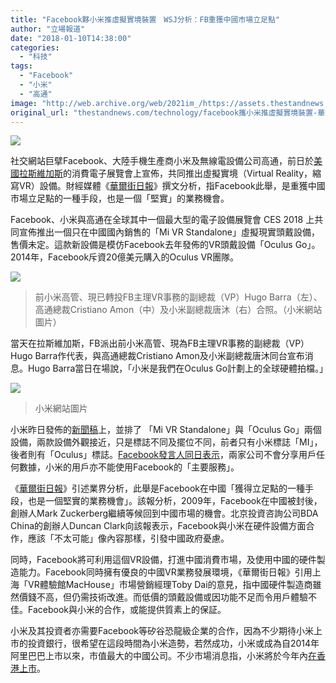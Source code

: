 ```yaml
---
title: "Facebook夥小米推虛擬實境裝置　WSJ分析：FB重獲中國市場立足點"
author: "立場報道"
date: "2018-01-10T14:38:00"
categories:
  - "科技"
tags:
  - "Facebook"
  - "小米"
  - "高通"
image: "http://web.archive.org/web/2021im_/https://assets.thestandnews.com/media/photos/MI-FB-01_SWeXY.png"
original_url: "thestandnews.com/technology/facebook攜小米推虛擬實境裝置-華爾街-fb重獲中國市場立足點"
---
```

![](http://web.archive.org/web/2021im_/https://assets.thestandnews.com/media/photos/MI-FB-01_SWeXY.png)

社交網站巨擘Facebook、大陸手機生產商小米及無線電設備公司高通，前日於[美國拉斯維加斯](http://web.archive.org/web/20211229095934/https://www.cnbc.com/2018/01/08/facebooks-oculus-says-xiaomi-will-make-standalone-headset-in-china.html)的消費電子展覽會上宣佈，共同推出虛擬實境（Virtual Reality，縮寫VR）設備。財經媒體《[華爾街日報](http://web.archive.org/web/20211229095934/https://www.wsj.com/articles/facebook-is-making-a-virtual-comeback-in-china-1515503261)》撰文分析，指Facebook此舉，是重獲中國市場立足點的一種手段，也是一個「堅實」的業務機會。

Facebook、小米與高通在全球其中一個最大型的電子設備展覽會 CES 2018 上共同宣佈推出一個只在中國國內銷售的「Mi VR Standalone」虛擬現實頭戴設備，售價未定。這款新設備是模仿Facebook去年發佈的VR頭戴設備「Oculus Go」。2014年，Facebook斥資20億美元購入的Oculus VR團隊。

![](http://web.archive.org/web/2021im_/https://assets.thestandnews.com/media/photos/E5BEAEE4BFA1E59BBEE78987_20180109074220_Vtu5N.jpg)
> 前小米高管、現已轉投FB主理VR事務的副總裁（VP）Hugo Barra（左）、高通總裁Cristiano Amon（中）及小米副總裁唐沐（右）合照。（小米網站圖片）

當天在拉斯維加斯，FB派出前小米高管、現為FB主理VR事務的副總裁（VP）Hugo Barra作代表，與高通總裁Cristiano Amon及小米副總裁唐沐同台宣布消息。Hugo Barra當日在場說，「小米是我們在Oculus Go計劃上的全球硬體拍檔。」

![](http://web.archive.org/web/2021im_/https://assets.thestandnews.com/media/photos/miocE589AFE69CAC-1024x576_qTEOM.png)
> 小米網站圖片

小米昨日發佈的[新聞稿](http://web.archive.org/web/20211229095934/http://blog.mi.com/en/2018/01/09/xiaomi-partners-with-oculus-to-build-the-next-generation-of-vr/)上，並排了 「Mi VR Standalone」與「Oculus Go」兩個設備，兩款設備外觀接近，只是標誌不同及擺位不同，前者只有小米標誌「MI」，後者則有「Oculus」標誌。[Facebook發言人同日表示](http://web.archive.org/web/20211229095934/http://chinese.wsj.com/big5/20180109/tec085643.asp)，兩家公司不會分享用戶任何數據，小米的用戶亦不能使用Facebook的「主要服務」。

《[華爾街日報](http://web.archive.org/web/20211229095934/http://hk.wsj.com/big5/20180110/tec120406.asp)》引述業界分析，此舉是Facebook在中國「獲得立足點的一種手段，也是一個堅實的業務機會」。該報分析，2009年，Facebook在中國被封後，創辦人Mark Zuckerberg繼續等候回到中國市場的機會。北京投資咨詢公司BDA China的創辦人Duncan Clark向該報表示，Facebook與小米在硬件設備方面合作，應該「不太可能」像內容那樣，引發中國政府憂慮。

同時，Facebook將可利用這個VR設備，打進中國消費市場，及使用中國的硬件製造能力。Facebook同時擁有優良的中國VR業務發展環境，《華爾街日報》引用上海「VR體驗館MacHouse」市場營銷經理Toby Dai的意見，指中國硬件製造商雖然價錢不高，但仍需技術改進。而低價的頭戴設備或因功能不足而令用戶體驗不佳。Facebook與小米的合作，或能提供質素上的保証。

小米及其投資者亦需要Facebook等矽谷恐龍級企業的合作，因為不少期待小米上市的投資銀行，很希望在這段時間為小米造勢，若然成功，小米或成為自2014年阿里巴巴上市以來，市值最大的中國公司。不少市場消息指，小米將於今年內[在香港上市](http://web.archive.org/web/20211229095934/https://www.bloomberg.com/news/articles/2017-12-04/xiaomi-is-said-to-seek-valuation-of-at-least-50-billion-in-ipo)。